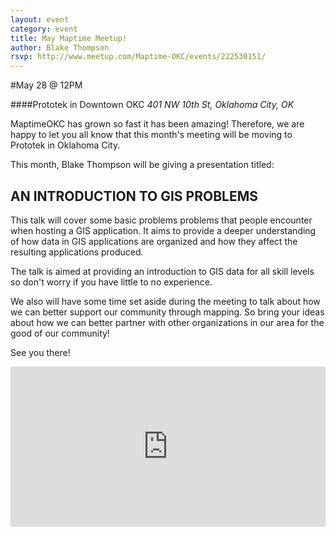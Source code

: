 ```yaml
---
layout: event
category: event
title: May Maptime Meetup!
author: Blake Thompson
rsvp: http://www.meetup.com/Maptime-OKC/events/222530151/
---
```


#May 28 @ 12PM

####Prototek in Downtown OKC
*401 NW 10th St, Oklahoma City, OK*

MaptimeOKC has grown so fast it has been amazing! Therefore, we are happy to let you all know that this month's meeting will be moving to Prototek in Oklahoma City.

This month, Blake Thompson will be giving a presentation titled:

## AN INTRODUCTION TO GIS PROBLEMS

This talk will cover some basic problems problems that people encounter when hosting a GIS application. It aims to provide a deeper understanding of how data in GIS applications are organized and how they affect the resulting applications produced.

The talk is aimed at providing an introduction to GIS data for all skill levels so don't worry if you have little to no experience.

We also will have some time set aside during the meeting to talk about how we can better support our community through mapping. So bring your ideas about how we can better partner with other organizations in our area for the good of our community!

See you there!

<iframe width='100%' height='256px' frameBorder='0' src='https://a.tiles.mapbox.com/v4/flippmoke.m68hpfb7/attribution,zoompan,geocoder,share.html?access_token=pk.eyJ1IjoiZmxpcHBtb2tlIiwiYSI6ImFESEYwY2MifQ.aZ12yMKEt5oGkvRLNnAIUw'></iframe>
